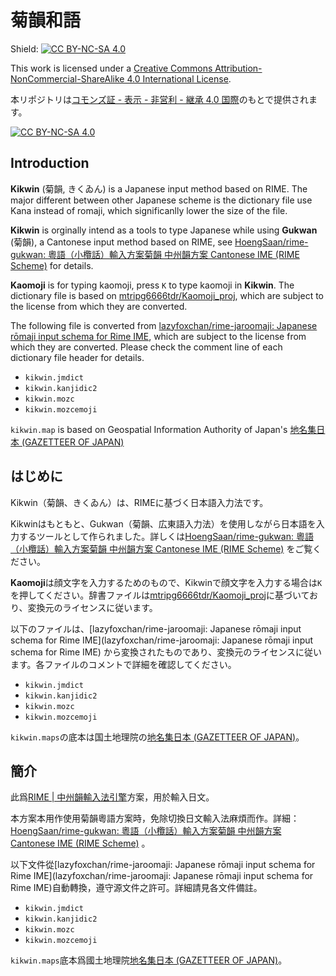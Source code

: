 # 菊韻和語

Shield: [![CC BY-NC-SA 4.0][cc-by-nc-sa-shield]][cc-by-nc-sa]

This work is licensed under a
[Creative Commons Attribution-NonCommercial-ShareAlike 4.0 International License][cc-by-nc-sa].

本リポジトリは[コモンズ証 - 表示 - 非営利 - 継承 4.0 国際](cc-by-nc-sa)のもとで提供されます。

[![CC BY-NC-SA 4.0][cc-by-nc-sa-image]][cc-by-nc-sa]

[cc-by-nc-sa]: http://creativecommons.org/licenses/by-nc-sa/4.0/
[cc-by-nc-sa-image]: https://licensebuttons.net/l/by-nc-sa/4.0/88x31.png
[cc-by-nc-sa-shield]: https://img.shields.io/badge/License-CC%20BY--NC--SA%204.0-lightgrey.svg

## Introduction

**Kikwin** (菊韻, きくゐん) is a Japanese input method based on RIME. The major different between other Japanese scheme is the dictionary file use Kana instead of romaji, which significanlly lower the size of the file.

**Kikwin** is orginally intend as a tools to type Japanese while using **Gukwan** (菊韻), a Cantonese input method based on RIME, see [HoengSaan/rime-gukwan: 粵語（小欖話）輸入方案菊韻 中州韻方案 Cantonese IME (RIME Scheme)](https://github.com/HoengSaan/rime-gukwan/) for details.

**Kaomoji** is for typing kaomoji, press `K` to type kaomoji in **Kikwin**. The dictionary file is based on [mtripg6666tdr/Kaomoji_proj](https://github.com/mtripg6666tdr/Kaomoji_proj), which are subject to the license from which they are converted.

The following file is converted from [lazyfoxchan/rime-jaroomaji: Japanese rōmaji input schema for Rime IME](https://github.com/lazyfoxchan/rime-jaroomaji/), which are subject to the license from which they are converted. Please check the comment line of each dictionary file header for details.

- `kikwin.jmdict`
- `kikwin.kanjidic2`
- `kikwin.mozc`
- `kikwin.mozcemoji`

`kikwin.map` is based on Geospatial Information Authority of Japan's [地名集日本 (GAZETTEER OF JAPAN)](https://www.gsi.go.jp/kihonjohochousa/gazetteer.html)

## はじめに

Kikwin（菊韻、きくゐん）は、RIMEに基づく日本語入力法です。

Kikwinはもともと、Gukwan（菊韻、広東語入力法）を使用しながら日本語を入力するツールとして作られました。詳しくは[HoengSaan/rime-gukwan: 粵語（小欖話）輸入方案菊韻 中州韻方案 Cantonese IME (RIME Scheme)](https://github.com/HoengSaan/rime-gukwan/) をご覧ください。

**Kaomoji**は顔文字を入力するためのもので、Kikwinで顔文字を入力する場合は`K`を押してください。辞書ファイルは[mtripg6666tdr/Kaomoji_proj](mtripg6666tdr/Kaomoji_proj)に基づいており、変換元のライセンスに従います。

以下のファイルは、[lazyfoxchan/rime-jaroomaji: Japanese rōmaji input schema for Rime IME](lazyfoxchan/rime-jaroomaji: Japanese rōmaji input schema for Rime IME) から変換されたものであり、変換元のライセンスに従います。各ファイルのコメントで詳細を確認してください。

- `kikwin.jmdict`
- `kikwin.kanjidic2`
- `kikwin.mozc`
- `kikwin.mozcemoji`

`kikwin.maps`の底本は国土地理院の[地名集日本 (GAZETTEER OF JAPAN)](https://www.gsi.go.jp/kihonjohochousa/gazetteer.html)。



## 簡介

此爲[RIME | 中州韻輸入法引擎](https://rime.im/)方案，用於輸入日文。

本方案本用作使用菊韻粵語方案時，免除切換日文輸入法麻煩而作。詳細：[HoengSaan/rime-gukwan: 粵語（小欖話）輸入方案菊韻 中州韻方案 Cantonese IME (RIME Scheme)](https://github.com/HoengSaan/rime-gukwan/) 。

以下文件從[lazyfoxchan/rime-jaroomaji: Japanese rōmaji input schema for Rime IME](lazyfoxchan/rime-jaroomaji: Japanese rōmaji input schema for Rime IME)自動轉換，遵守源文件之許可。詳細請見各文件備註。

- `kikwin.jmdict`
- `kikwin.kanjidic2`
- `kikwin.mozc`
- `kikwin.mozcemoji`

`kikwin.maps`底本爲國土地理院[地名集日本 (GAZETTEER OF JAPAN)](https://www.gsi.go.jp/kihonjohochousa/gazetteer.html)。

